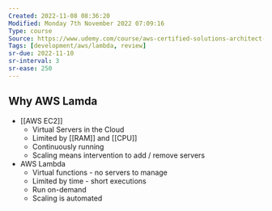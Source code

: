 ```yaml
---
Created: 2022-11-08 08:36:20
Modified: Monday 7th November 2022 07:09:16
Type: course
Source: https://www.udemy.com/course/aws-certified-solutions-architect-associate-saa-c01/?xref=E0Aed11STH4LPUQvCz0GJFABTmM=
Tags: [development/aws/lambda, review]
sr-due: 2022-11-10
sr-interval: 3
sr-ease: 250
---
```


## Why AWS Lamda

- [[AWS EC2]]
    - Virtual Servers in the Cloud
    - Limited by [[RAM]] and [[CPU]]
    - Continuously running
    - Scaling means intervention to add / remove servers
- AWS Lambda
    - Virtual functions - no servers to manage
    - Limited by time - short executions
    - Run on-demand
    - Scaling is automated